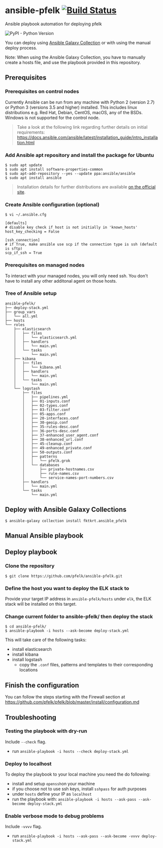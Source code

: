 # ansible-pfelk [![Build Status](https://travis-ci.org/pfelk/ansible-pfelk.svg?branch=master)](https://travis-ci.org/pfelk/ansible-pfelk)
Ansible playbook automation for deploying pfelk

![PyPI - Python Version](https://img.shields.io/pypi/pyversions/ansible)

You can deploy using [Ansible Galaxy Collection](https://galaxy.ansible.com/fktkrt/ansible_pfelk) or with using the manual deploy process.

Note: When using the Ansible Galaxy Collection, you have to manually create a hosts file, and use the playbook provided in this repository.

## Prerequisites 

### Prerequisites on control nodes

Currently Ansible can be run from any machine with Python 2 (version 2.7) or Python 3 (versions 3.5 and higher) installed. This includes linux distributions e.g. Red Hat, Debian, CentOS, macOS, any of the BSDs. Windows is not supported for the control node.

> Take a look at the following link regarding further details on initial requirements: https://docs.ansible.com/ansible/latest/installation_guide/intro_installation.html

### Add Ansible apt repository and install the package for Ubuntu
```
$ sudo apt update
$ sudo apt install software-properties-common
$ sudo apt-add-repository --yes --update ppa:ansible/ansible
$ sudo apt install ansible
```

> Installation details for further distributions are available [on the official site](https://docs.ansible.com/ansible/latest/installation_guide/intro_installation.html#selecting-an-ansible-version-to-install).

### Create Ansible configuration (optional)

```
$ vi ~/.ansible.cfg

[defaults]
# disable key check if host is not initially in 'known_hosts'
host_key_checking = False

[ssh_connection]
# if True, make ansible use scp if the connection type is ssh (default is sftp)
scp_if_ssh = True
```

### Prerequisites on managed nodes

To interact with your managed nodes, you will only need ssh. You don't have to install any other additonal agent on those hosts.

### Tree of Ansible setup
```
ansible-pfelk/
├── deploy-stack.yml
├── group_vars
│   └── all.yml
├── hosts
└── roles
    ├── elasticsearch
    │   ├── files
    │   │   └── elasticsearch.yml
    │   ├── handlers
    │   │   └── main.yml
    │   └── tasks
    │       └── main.yml
    ├── kibana
    │   ├── files
    │   │   └── kibana.yml
    │   ├── handlers
    │   │   └── main.yml
    │   └── tasks
    │       └── main.yml
    └── logstash
        ├── files
        │   ├── pipelines.yml
        │   ├── 01-inputs.conf
        │   ├── 02-types.conf
        │   ├── 03-filter.conf   
        │   ├── 05-apps.conf
        │   ├── 20-interfaces.conf
        │   ├── 30-geoip.conf
        │   ├── 35-rules-desc.conf    
        │   ├── 36-ports-desc.conf 
        │   ├── 37-enhanced_user_agent.conf    
        │   ├── 38-enhanced_url.conf               
        │   ├── 45-cleanup.conf
        │   ├── 49-enhanced_private.conf
        │   ├── 50-outputs.conf
        │   ├── patterns
        │   │   └── pfelk.grok
        │   └── databases
        │       ├── private-hostnames.csv
        │       ├── rule-names.csv   
        │       └── service-names-port-numbers.csv    
        ├── handlers
        │   └── main.yml
        └── tasks
            └── main.yml

```
## Deploy with Ansible Galaxy Collections
```
$ ansible-galaxy collection install fktkrt.ansible_pfelk
```

## Manual Ansible playbook
## Deploy playbook 
### Clone the repository

```
$ git clone https://github.com/pfelk/ansible-pfelk.git
```

### Define the host you want to deploy the ELK stack to
Provide your target IP address in `ansible-pfelk/hosts` under `elk`, the ELK stack will be installed on this target.

### Change current folder to ansible-pfelk/ then deploy the stack
```
$ cd ansible-pfelk/
$ ansible-playbook -i hosts --ask-become deploy-stack.yml
```

This will take care of the following tasks:
 - install elasticsearch
 - install kibana
 - install logstash
   - copy the `.conf` files, patterns and templates to their corresponding locations

## Finish the configuration

You can follow the steps starting with the Firewall section at https://github.com/pfelk/pfelk/blob/master/install/configuration.md

## Troubleshooting

### Testing the playbook with dry-run
Include `--check` flag.
 - run `ansible-playbook -i hosts --check deploy-stack.yml`

### Deploy to localhost
To deploy the playbook to your local machine you need the do following:
 - install and setup `openssh`on your machine
 - if you choose not to use ssh keys, install `sshpass` for auth purposes
 - under `hosts` define your IP as `localhost`
 - run the playbook with: `ansible-playbook -i hosts --ask-pass --ask-become deploy-stack.yml`

### Enable verbose mode to debug problems
Include `-vvvv` flag.
 - run `ansible-playbook -i hosts --ask-pass --ask-become -vvvv deploy-stack.yml`
